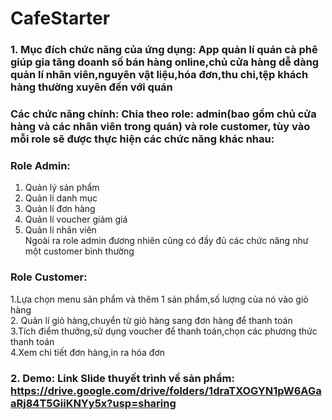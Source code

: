 # CafeStarter
### 1. Mục đích chức năng của ứng dụng: App quản lí quán cà phê giúp gia tăng doanh số bán hàng online,chủ cửa hàng dễ dàng quản lí nhân viên,nguyên vật liệu,hóa đơn,thu chi,tệp khách hàng thường xuyên đến với quán  
### Các chức năng chính: Chia theo role: admin(bao gồm chủ cửa hàng và các nhân viên trong quán) và role customer, tùy vào mỗi role sẽ được thực hiện các chức năng khác nhau:  
### Role Admin:  
1. Quản lý sản phẩm  
2. Quản lí danh mục  
3. Quản lí đơn hàng  
4. Quản lí voucher giảm giá     
5. Quản lí nhân viên  
Ngoài ra role admin đương nhiên cũng có đầy đủ các chức năng như một customer bình thường
### Role Customer:  
1.Lựa chọn menu sản phẩm và thêm 1 sản phẩm,số lượng của nó vào giỏ hàng  
2. Quản lí giỏ hàng,chuyển từ giỏ hàng sang đơn hàng để thanh toán  
3.Tích điểm thưởng,sử dụng voucher để thanh toán,chọn các phương thức thanh toán  
4.Xem chi tiết đơn hàng,in ra hóa đơn  
### 2. Demo: Link Slide thuyết trình về sản phẩm: https://drive.google.com/drive/folders/1draTXOGYN1pW6AGaaRj84T5GiiKNYy5x?usp=sharing 
